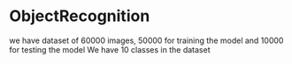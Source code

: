 # ObjectRecognition
we have dataset of 60000 images, 50000 for training the model and 10000 for testing the model
We have 10 classes in the dataset 
